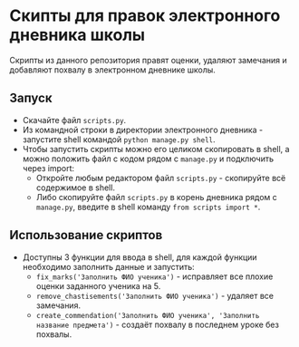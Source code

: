 # Скипты для правок электронного дневника школы

Скрипты из данного репозитория правят оценки, удаляют замечания и добавляют похвалу в электронном дневнике школы.

## Запуск

- Скачайте файл `scripts.py`.
- Из командной строки в директории электронного дневника - запустите shell командой `python manage.py shell`.
- Чтобы запустить скрипты можно его целиком скопировать в shell, а можно положить файл с кодом рядом с `manage.py` и подключить через import:
    - Откройте любым редактором файл `scripts.py` - скопируйте вcё содержимое в shell.
    - Либо скопируйте файл `scripts.py` в корень дневника рядом с `manage.py`, введите в shell команду `from scripts import *`.

## Использование скриптов

- Доступны 3 функции для ввода в shell, для каждой функции необходимо заполнить данные и запустить:
    - `fix_marks('Заполнить ФИО ученика')` - исправляет все плохие оценки заданного ученика на 5.
    - `remove_chastisements('Заполнить ФИО ученика')` - удаляет все замечания.
    - `create_commendation('Заполнить ФИО ученика', 'Заполнить название предмета')` - создаёт похвалу в последнем уроке без похвалы.    
